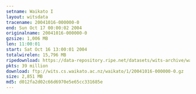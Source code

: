 ```yaml
---
setname: Waikato I
layout: witsdata
tracename: 20041016-000000-0
end: Sun Oct 17 00:00:02 2004
originalname: 20041016-000000-0
gzsize: 1,006 MB
len: 11:00:01
start: Sat Oct 16 13:00:01 2004
totalwirelen: 15,796 MB
ripedownload: https://data-repository.ripe.net/datasets/wits-archive/waikato/1/20041016-000000-0.gz
pkts: 39 million
download: ftp://wits.cs.waikato.ac.nz/waikato/1/20041016-000000-0.gz
size: 2,851 MB
md5: d012fa2d02c66d6970e5e65cc331685e
---
```

